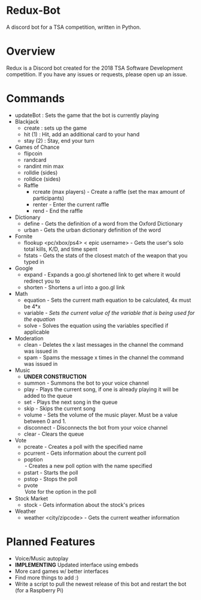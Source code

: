 # Redux-Bot
A discord bot for a TSA competition, written in Python.

# Overview
Redux is a Discord bot created for the 2018 TSA Software Development competition. If you have any issues or requests, please open up an issue.

# Commands
* updateBot <game> : Sets the game that the bot is currently playing
* Blackjack
  * create : sets up the game
  * hit (1) : Hit, add an additional card to your hand
  * stay (2) : Stay, end your turn
* Games of Chance
  * flipcoin
  * randcard
  * randint min max
  * rolldie (sides)
  * rolldice (sides)
  * Raffle
    * rcreate (max players) - Create a raffle (set the max amount of participants)
    * renter - Enter the current raffle
    * rend - End the raffle
* Dictionary
  * define <word> - Gets the definition of a word from the Oxford Dictionary
  * urban <word> - Gets the urban dictionary definition of the word
* Fornite
  * flookup <pc/xbox/ps4> < epic username> - Gets the user's solo total kills, K/D, and time spent
  * fstats <weapon name> - Gets the stats of the closest match of the weapon that you typed in
* Google
  * expand <url> - Expands a goo.gl shortened link to get where it would redirect you to
  * shorten <url> - Shortens a url into a goo.gl link
* Math
  * equation - Sets the current math equation to be calculated, 4x must be 4*x
  * variable <var> <value> - Sets the current value of the variable that is being used for the equation
  * solve - Solves the equation using the variables specified if applicable
* Moderation
  * clean <amount> - Deletes the x last messages in the channel the command was issued in
  * spam <message> <amount> - Spams the message x times in the channel the command was issued in
* Music
  * **UNDER CONSTRUCTION**
  * summon - Summons the bot to your voice channel
  * play <song url> - Plays the current song, if one is already playing it will be added to the queue
  * set - Plays the next song in the queue
  * skip - Skips the current song
  * volume <volume> - Sets the volume of the music player. Must be a value between 0 and 1.
  * disconnect - Disconnects the bot from your voice channel
  * clear - Clears the queue
* Vote
  * pcreate <poll name> - Creates a poll with the specified name
  * pcurrent - Gets information about the current poll
  * poption <option name> - Creates a new poll option with the name specified
  * pstart - Starts the poll
  * pstop - Stops the poll
  * pvote <option> Vote for the option in the poll
* Stock Market
  * stock <ticker> - Gets information about the stock's prices
* Weather
  * weather <city/zipcode> - Gets the current weather information

# Planned Features
* Voice/Music autoplay
* **IMPLEMENTING** Updated interface using embeds
* More card games w/ better interfaces
* Find more things to add :)
* Write a script to pull the newest release of this bot and restart the bot (for a Raspberry Pi)
